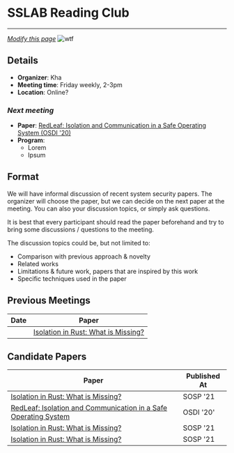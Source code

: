 # SSLAB Reading Club
---
[*Modify this page*](https://github.com/skku-sslab/skku-sslab.github.io/blob/main/content/_index.md)
![wtf](/1a9.gif)


## Details
- **Organizer**: Kha
- **Meeting time**: Friday weekly, 2-3pm
- **Location**: Online?

### *Next meeting*
- **Paper**: [RedLeaf: Isolation and Communication in a Safe Operating System (OSDI '20)](https://www.usenix.org/conference/osdi20/presentation/narayanan-vikram)
- **Program**:
  - Lorem
  - Ipsum

## Format 
We will have informal discussion of recent system security papers. The organizer will choose the paper, but we can decide on the next paper at the meeting.
You can also your discussion topics, or simply ask questions.

It is best that every participant should read the paper beforehand and try to bring some discussions / questions to the meeting. 

The discussion topics could be, but not limited to:
- Comparison with previous approach & novelty
- Related works
- Limitations & future work, papers that are inspired by this work
- Specific techniques used in the paper

<!-- I think the most simple way to bring discussions is to try to answer a question about the paper and convince everyone about your answer.  -->
<!-- For example, some questions might be: -->
<!-- - What are the problem addressed by the papers? What did the paper (and other papers) say about the challenges?  -->
<!-- - What were the previous approaches, and how did the proposed methods improves over the previous approaches? -->
<!-- - Is there still open challenges? -->
<!-- - Does the proposed approach requires any assumptions? Are they reasonable? -->
<!-- - What could be done differently if you were to solve the same challenges? -->


## Previous Meetings
| Date | Paper |
| --- | --- | 
| | [Isolation in Rust: What is Missing?](https://dl.acm.org/doi/10.1145/3477113.3487272) |
## Candidate Papers 
| Paper | Published At | 
| --- | --- | 
| [Isolation in Rust: What is Missing?](https://dl.acm.org/doi/10.1145/3477113.3487272) |SOSP '21 |
| [RedLeaf: Isolation and Communication in a Safe Operating System](https://www.usenix.org/conference/osdi20/presentation/narayanan-vikram) | OSDI '20' |
| [Isolation in Rust: What is Missing?](https://dl.acm.org/doi/10.1145/3477113.3487272) |SOSP '21 |
| [Isolation in Rust: What is Missing?](https://dl.acm.org/doi/10.1145/3477113.3487272) |SOSP '21 |


